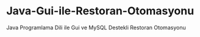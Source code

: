 # Java-Gui-ile-Restoran-Otomasyonu
Java Programlama Dili ile Gui ve MySQL Destekli Restoran Otomasyonu
